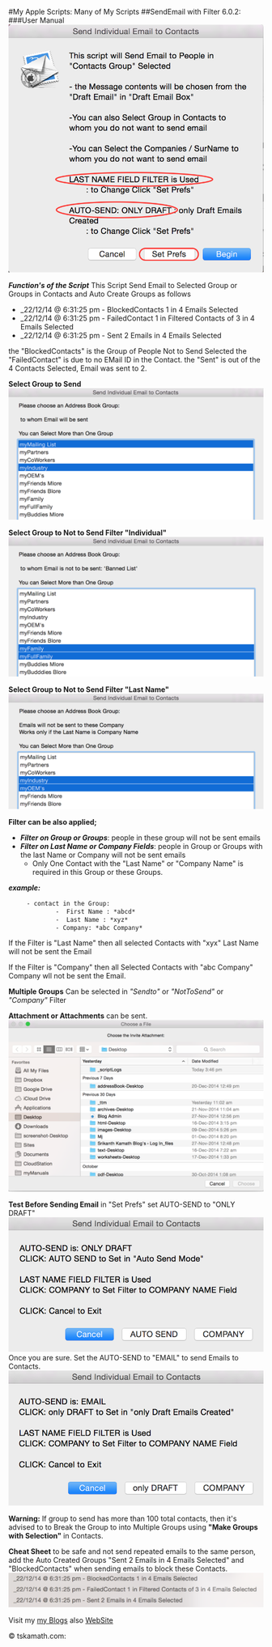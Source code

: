 #My Apple Scripts: Many of My Scripts
##SendEmail with Filter 6.0.2:
###User Manual
![ScreenShot](https://github.com/tskamath/myAppleScripts/blob/Script-Mail/images/SendEmail_6_0_2.png?raw=true "First Screen")

***Function's of the Script***
This Script Send Email to Selected Group or Groups in Contacts and Auto Create Groups as follows

 - _22/12/14 @ 6:31:25 pm - BlockedContacts 1 in 4 Emails Selected
 - _22/12/14 @ 6:31:25 pm - FailedContact 1 in Filtered Contacts of 3 in 4 Emails Selected
 - _22/12/14 @ 6:31:25 pm - Sent 2 Emails in 4 Emails Selected

 the "BlockedContacts" is the Group of People Not to Send Selected
 the "FailedContact" is due to no EMail ID in the Contact.
 the "Sent" is out of the 4 Contacts Selected, Email was sent to 2.

**Select Group to Send**
![toSend Group](https://github.com/tskamath/myAppleScripts/blob/Script-Mail/images/toSendGroup.png?raw=true "toSendGroup")

**Select Group to Not to Send Filter "Individual"**
![Individual Group](https://github.com/tskamath/myAppleScripts/blob/Script-Mail/images/IndividualGroup.png?raw=true "Individual Group")

**Select Group to Not to Send Filter "Last Name"**
![Company Group](https://github.com/tskamath/myAppleScripts/blob/Script-Mail/images/CompanyGroup.png?raw=true "Company Group")

**Filter can be also applied;**

 - ***Filter on Group or Groups***: people in these group will not be sent emails
 - ***Filter on Last Name or Company Fields***: people in Group or Groups with the last Name or Company will not be sent emails
	 - Only One Contact with the "Last Name" or "Company Name" is required in this Group or these Groups.

***example:***
		 
		 - contact in the Group: 		
				 - 	First Name : *abcd* 		
				 - 	Last Name : *xyz*
				 - Company: *abc Company*
				 
If the Filter is "Last Name" then all selected Contacts with "xyx" Last Name will not be sent the Email

If the Filter is "Company" then all Selected Contacts with "abc Company" Company wll not be sent the Email.

**Multiple Groups** Can be selected in *"Sendto"* or *"NotToSend"* or *"Company"* Filter 

**Attachment or Attachments** can be sent.
![attactment](https://github.com/tskamath/myAppleScripts/blob/Script-Mail/images/attactment.png?raw=true "attactment")

**Test Before Sending Email** in "Set Prefs" set AUTO-SEND to "ONLY DRAFT" 
![Set Prefs](https://github.com/tskamath/myAppleScripts/blob/Script-Mail/images/Pref.png?raw=true "Pref Draft")
Once you are sure. Set the AUTO-SEND to "EMAIL" to send Emails to Contacts.
![Set Prefs](https://github.com/tskamath/myAppleScripts/blob/Script-Mail/images/PrefEmail.png?raw=true "Pref Email")

****Warning:****
If group to send has more than 100 total contacts, then it's advised to to Break the Group to into Multiple Groups using **"Make Groups with Selection"** in Contacts.

****Cheat Sheet**** to be safe and not send repeated emails to the same person, add the Auto Created Groups "Sent 2 Emails in 4 Emails Selected" and "BlockedContacts" when sending emails to block these Contacts.
![Group](https://github.com/tskamath/myAppleScripts/blob/Script-Mail/images/ContactGroup.png?raw=true "Contact Group")

Visit my [my Blogs](http://tskamath.pactindia.net) also [WebSite](www.tskamath.com)

&copy; tskamath.com:
